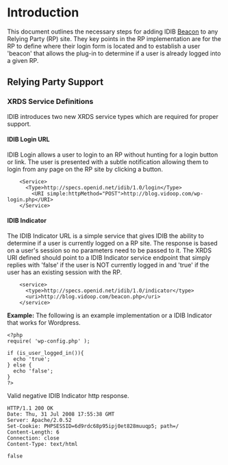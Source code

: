 # Introduction #

This document outlines the necessary steps for adding IDIB [Beacon](Beacon.md) to any Relying Party (RP) site. They key points in the RP implementation are for the RP to define where their login form is located and to establish a user 'beacon' that allows the plug-in to determine if a user is already logged into a given RP.

## Relying Party Support ##

### XRDS Service Definitions ###
IDIB introduces two new XRDS service types which are required for proper support.

#### IDIB Login URL ####

IDIB Login allows a user to login to an RP without hunting for a login button or link. The user is presented with a subtle notification allowing them to login from any page on the RP site by clicking a button.
```
    <Service>
      <Type>http://specs.openid.net/idib/1.0/login</Type>
        <URI simple:httpMethod="POST">http://blog.vidoop.com/wp-login.php</URI>
    </Service>
```
#### IDIB Indicator ####

The IDIB Indicator URL is a simple service that gives IDIB the ability to determine if a user is currently logged on a RP site. The response is based on a user's session so no parameters need to be passed to it. The XRDS URI defined should point to a IDIB Indicator service endpoint that simply replies with 'false' if the user is NOT currently logged in and 'true' if the user has an existing session with the RP.
```
    <service>
      <type>http://specs.openid.net/idib/1.0/indicator</type>
      <uri>http://blog.vidoop.com/beacon.php</uri>
    </service>
```
**Example:** The following is an example implementation or a IDIB Indicator that works for Wordpress.
```
<?php
require( 'wp-config.php' );

if (is_user_logged_in()){
  echo 'true';
} else {
  echo 'false';
}
?>
```
Valid negative IDIB Indicator http response.
```
HTTP/1.1 200 OK
Date: Thu, 31 Jul 2008 17:55:38 GMT
Server: Apache/2.0.52
Set-Cookie: PHPSESSID=6d9rdc68p95ipj0et828muuqp5; path=/
Content-Length: 6
Connection: close
Content-Type: text/html

false
```